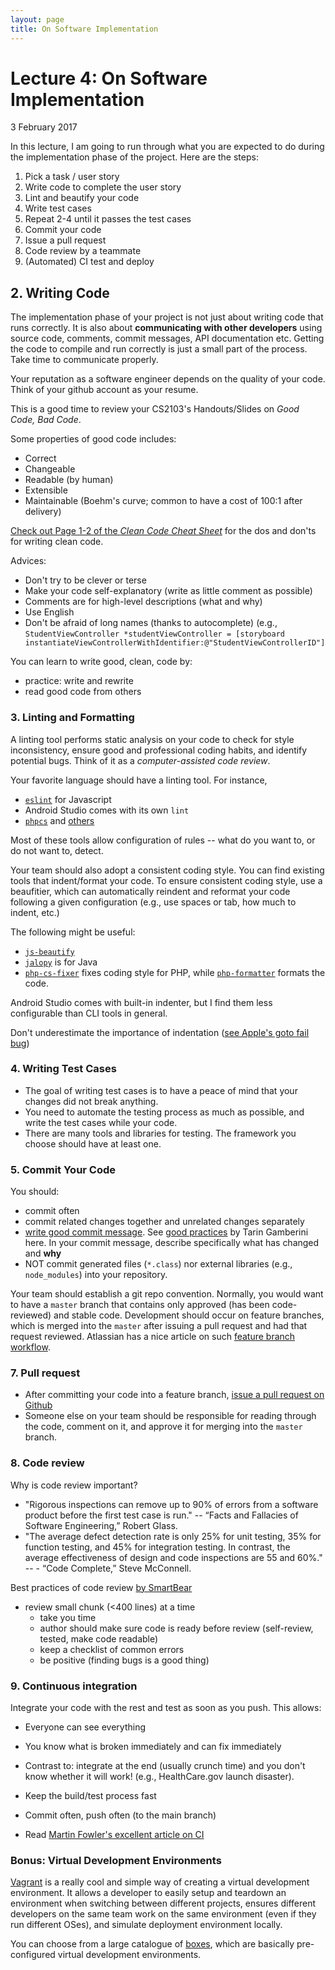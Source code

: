 ```yaml
---
layout: page
title: On Software Implementation
---
```


# Lecture 4: On Software Implementation
3 February 2017

In this lecture, I am going to run through what you are expected to do during the implementation phase of the project.  Here are the steps:

1. Pick a task / user story
2. Write code to complete the user story
3. Lint and beautify your code
4. Write test cases
5. Repeat 2-4 until it passes the test cases
6. Commit your code
7. Issue a pull request
8. Code review by a teammate
9. (Automated) CI test and deploy

## 2. Writing Code

The implementation phase of your project is not just about writing code that runs correctly.  It is also about **communicating with other developers** using source code, comments, commit messages, API documentation etc.  Getting the code to compile and run correctly is just a small part of the process.  Take time to communicate properly.

Your reputation as a software engineer depends on the quality of your code.   Think of your github account as your resume.

This is a good time to review your CS2103's Handouts/Slides on _Good Code, Bad Code_.

Some properties of good code includes:

* Correct
* Changeable
* Readable (by human)
* Extensible
* Maintainable (Boehm's curve; common to have a cost of 100:1 after delivery)

[Check out Page 1-2 of the _Clean Code Cheat Sheet_](http://www.planetgeek.ch/2013/06/05/clean-code-cheat-sheet/) for the
dos and don'ts for writing clean code.

Advices:
* Don't try to be clever or terse
* Make your code self-explanatory (write as little comment as possible)
* Comments are for high-level descriptions (what and why)
* Use English
* Don't be afraid of long names (thanks to autocomplete) (e.g., ```StudentViewController *studentViewController = [storyboard instantiateViewControllerWithIdentifier:@"StudentViewControllerID"]```

You can learn to write good, clean, code by:
* practice: write and rewrite
* read good code from others

### 3. Linting and Formatting

A linting tool performs static analysis on your code to check for style inconsistency, ensure good and professional coding habits, and identify potential bugs.  Think of it as a _computer-assisted code review_.

Your favorite language should have a linting tool.  For instance,

* [```eslint```](http://eslint.org) for Javascript
* Android Studio comes with its own ```lint```
* [```phpcs```](http://pear.php.net/package/PHP_CodeSniffer/redirected) and [others](http://phpqatools.org)

Most of these tools allow configuration of rules -- what do you want to, or do not want to, detect.

Your team should also adopt a consistent coding style.  You can find existing tools that indent/format your code.  To ensure consistent coding style, use a beaufitier, which can automatically
reindent and reformat your code following a given configuration (e.g., use
spaces or tab, how much to indent, etc.)

The following might be useful:

* [```js-beautify```](https://www.npmjs.com/package/js-beautify)
* [```jalopy```](https://github.com/lukespragg/jalopy) is for Java
* [```php-cs-fixer```](https://github.com/friendsofphp/PHP-CS-Fixer) fixes coding style for PHP, while [```php-formatter```](https://github.com/mmoreram/php-formatter) formats the code.

Android Studio comes with built-in indenter, but I find them less configurable than CLI tools in general.

Don't underestimate the importance of indentation ([see Apple's goto fail bug](http://www.wired.com/2014/02/gotofail/))

### 4. Writing Test Cases
* The goal of writing test cases is to have a peace of mind that your changes did not break anything.
* You need to automate the testing process as much as possible, and write the test cases while your code.
* There are many tools and libraries for testing.  The framework you choose should have at least one.

### 5. Commit Your Code

You should:
* commit often
* commit related changes together and unrelated changes separately
* [write good commit message](https://github.com/erlang/otp/wiki/Writing-good-commit-messages).  See [good practices](http://www.slideshare.net/TarinGamberini/commit-messages-goodpractices) by Tarin Gamberini here. In your commit message, describe specifically what has changed and **why**
* NOT commit generated files (```*.class```) nor external libraries (e.g., ```node_modules```) into your repository.

Your team should establish a git repo convention.  Normally, you would want to have a ```master``` branch that contains only approved (has been code-reviewed) and stable code.  Development should occur on feature branches, which is merged into the ```master``` after issuing a pull request and had that request reviewed.
Atlassian has a nice article on such [feature branch workflow](https://www.atlassian.com/git/tutorials/comparing-workflows#feature-branch-workflow).

### 7. Pull request
* After committing your code into a feature branch, [issue a pull request on Github](https://help.github.com/articles/creating-a-pull-request/)
* Someone else on your team should be responsible for reading through the code, comment on it, and approve it for merging into the ```master``` branch.

### 8. Code review

Why is code review important?
* "Rigorous inspections can remove up to 90% of errors from a software product before the first test case is run." -- “Facts and Fallacies of Software Engineering,” Robert Glass.
* "The average defect detection rate is only 25% for unit testing, 35% for function testing, and 45% for integration testing. In contrast, the average
effectiveness of design and code inspections are 55 and 60%." -- - “Code Complete,” Steve McConnell.

Best practices of code review [by SmartBear](http://smartbear.com/SmartBear/media/pdfs/WP-CC-11-Best-Practices-of-Peer-Code-Review.pdf)

  * review small chunk (<400 lines) at a time
	* take you time
	* author should make sure code is ready before review (self-review, tested, make code readable)
	* keep a checklist of common errors
	* be positive (finding bugs is a good thing)


### 9. Continuous integration

Integrate your code with the rest and test as soon as you push.  This allows:

* Everyone can see everything
* You know what is broken immediately and can fix immediately
* Contrast to: integrate at the end (usually crunch time) and you don't know whether it will work!  (e.g., HealthCare.gov launch disaster).
* Keep the build/test process fast
* Commit often, push often (to the main branch)

* Read [Martin Fowler's excellent article on CI](http://www.martinfowler.com/articles/continuousIntegration.html)

### Bonus: Virtual Development Environments

[Vagrant](https://www.vagrantup.com) is a really cool and simple way of creating a virtual development environment.  It allows a developer to easily setup and teardown an environment when switching between different projects, ensures different developers on the same team work on the same environment (even if they run different OSes), and simulate deployment environment locally.  

You can choose from a large catalogue of
[boxes](https://atlas.hashicorp.com/boxes/search), which are basically pre-configured virtual development environments.
